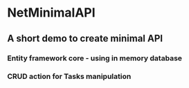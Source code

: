 # NetMinimalAPI

## A short demo to create minimal API

### Entity framework core - using in memory database
### CRUD action for Tasks manipulation
